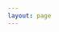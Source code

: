 ```yaml
---
layout: page
---
```

<script setup>
import {
  VPTeamPage,
  VPTeamPageTitle,
  VPTeamMembers
} from 'vitepress/theme'

import NeboerAvatar from './assets/nerchat/avatars/neboer-avatar.webp'
import DucksoftAvatar from './assets/nerchat/avatars/ducksoft-avatar.webp'
import EibonAvatar from './assets/nerchat/avatars/eibon-avatar.webp'
import KruslAvatar from './assets/nerchat/avatars/krusl-avatar.webp'
import Retrieve0Avatar from './assets/nerchat/avatars/retrieve0-avatar.webp'
import VivianAvatar from './assets/nerchat/avatars/vivian-avatar.webp'
import CikarosAvatar from './assets/nerchat/avatars/cikaros-avatar.webp'

const home_icon = '<svg xmlns="http://www.w3.org/2000/svg" viewBox="0 0 576 512"><!--!Font Awesome Free 6.6.0 by @fontawesome - https://fontawesome.com License - https://fontawesome.com/license/free Copyright 2024 Fonticons, Inc.--><path d="M575.8 255.5c0 18-15 32.1-32 32.1l-32 0 .7 160.2c0 2.7-.2 5.4-.5 8.1l0 16.2c0 22.1-17.9 40-40 40l-16 0c-1.1 0-2.2 0-3.3-.1c-1.4 .1-2.8 .1-4.2 .1L416 512l-24 0c-22.1 0-40-17.9-40-40l0-24 0-64c0-17.7-14.3-32-32-32l-64 0c-17.7 0-32 14.3-32 32l0 64 0 24c0 22.1-17.9 40-40 40l-24 0-31.9 0c-1.5 0-3-.1-4.5-.2c-1.2 .1-2.4 .2-3.6 .2l-16 0c-22.1 0-40-17.9-40-40l0-112c0-.9 0-1.9 .1-2.8l0-69.7-32 0c-18 0-32-14-32-32.1c0-9 3-17 10-24L266.4 8c7-7 15-8 22-8s15 2 21 7L564.8 231.5c8 7 12 15 11 24z"/></svg>'

const members = [
  {
    avatar: NeboerAvatar,
    name: 'Neboer',
    title: '开发者/Nelement维护者/运维工程师',
    links: [
      { icon: 'github', link: 'https://github.com/Neboer' },
      { icon: {svg: home_icon}, link: 'https://www.neboer.site/'}
    ]
  },
  {
    avatar: KruslAvatar,
    name: 'Krusl',
    title: '运维、网络和系统工程师/开发者/技术顾问',
    links: [
      { icon: 'github', link: 'https://github.com/peigongdsd' },
      { icon: {svg: home_icon}, link: 'https://blog.zariski.site/'}
    ]
  },
  {
    avatar: EibonAvatar,
    name: 'Eibon',
    title: '硬件工程师/硬件技术顾问',
    links: [
      { icon: 'github', link: 'https://github.com/Eibon00' }
    ]
  },
  {
    avatar: VivianAvatar,
    name: 'Vivian',
    title: '现场工程师',
    links: [
      { icon: 'github', link: 'https://github.com/Neboer' }
    ]
  },
  {
    avatar: DucksoftAvatar,
    name: 'Ducksoft',
    title: '技术顾问',
    links: [
      { icon: 'github', link: 'https://github.com/DuckSoft' },
      { icon: {svg: home_icon}, link: 'https://www.ducksoft.site/'}
    ]
  },
  {
    avatar: CikarosAvatar,
    name: 'Cikaros',
    title: '运维工程师/技术编辑',
    links: [
      { icon: 'github', link: 'https://github.com/Cikaros/' },
      { icon: {svg: home_icon}, link: 'https://blog.cikaros.top/'}
    ]
  },
  {
    avatar: Retrieve0Avatar,
    name: 'Retrieve0',
    title: '开发者/技术编辑',
    links: [
      { icon: 'github', link: 'https://github.com/lost0427' }
    ]
  }
]
</script>

<VPTeamPage>
  <VPTeamPageTitle>
    <template #title>
      UntilSoftware
    </template>
    <template #lead>
      <div>NerChat!由UntilSoftware团队负责开发维护</div>
      <div>以下是我们的全部成员</div>
    </template>
  </VPTeamPageTitle>
  <VPTeamMembers
    :members="members"
  />
</VPTeamPage>

<style>
@media (min-width: 642px) {
  .container .item:first-child {
    grid-column-start: 2;
  }
}

</style>